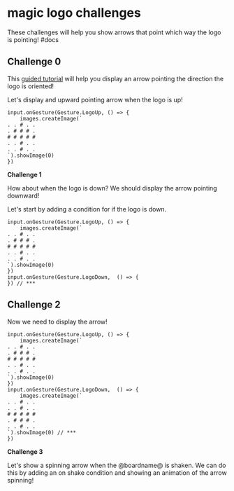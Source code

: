 # magic logo challenges

These challenges will help you show arrows that point which way the logo is pointing! #docs

## Challenge 0

This [guided tutorial](/zysycw) will help you display an arrow pointing the direction the logo is oriented!

Let's display and upward pointing arrow when the logo is up!

```
input.onGesture(Gesture.LogoUp, () => {
    images.createImage(`
. . # . .
. # # # .
# # # # #
. . # . .
. . # . .
`).showImage(0)
})
```

**Challenge 1**

How about when the logo is down? We should display the arrow pointing downward!

Let's start by adding a condition for if the logo is down.

```
input.onGesture(Gesture.LogoUp, () => {
    images.createImage(`
. . # . .
. # # # .
# # # # #
. . # . .
. . # . .
`).showImage(0)
})
input.onGesture(Gesture.LogoDown,  () => {
}) // ***
```

## Challenge 2

Now we need to display the arrow!

```
input.onGesture(Gesture.LogoUp, () => {
    images.createImage(`
. . # . .
. # # # .
# # # # #
. . # . .
. . # . .
`).showImage(0)
})
input.onGesture(Gesture.LogoDown,  () => {
    images.createImage(`
. . # . .
. . # . .
# # # # #
. # # # .
. . # . .
`).showImage(0) // ***
})
```

**Challenge 3**

Let's show a spinning arrow when the @boardname@ is shaken. We can do this by adding an on shake condition and showing an animation of the arrow spinning!

